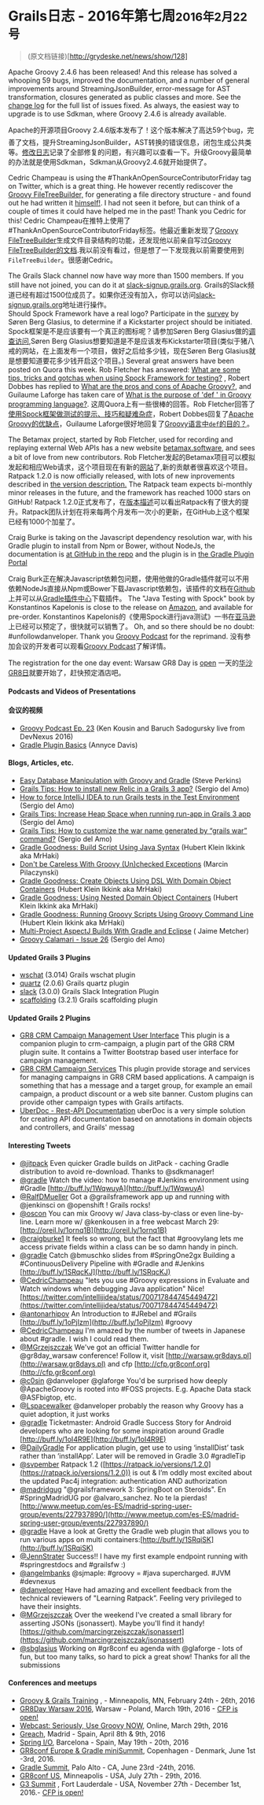 
# Grails日志 - 2016年第七周<small>2016年2月22号</small>



> (原文档链接)[http://grydeske.net/news/show/128]     



Apache Groovy 2.4.6 has been released! And this release has solved a whooping 59 bugs, improved the documentation, and a number of general improvements around StreamingJsonBuilder, error-message for AST transformation, closures generated as public classes and more. See the [change log](http://groovy-lang.org/changelogs/changelog-2.4.6.html) for the full list of issues fixed. As always, the easiest way to upgrade is to use Sdkman, where Groovy 2.4.6 is already available.

Apache的开源项目Groovy 2.4.6版本发布了！这个版本解决了高达59个bug，完善了文档，提升StreamingJsonBuilder，AST转换的错误信息，闭包生成公共类等。[修改日志](http://groovy-lang.org/changelogs/changelog-2.4.6.html)记录了全部修复的问题，有兴趣可以查看一下。升级Groovy最简单的办法就是使用Sdkman，Sdkman从Groovy2.4.6就开始提供了。

Cedric Champeau is using the #ThankAnOpenSourceContributorFriday tag on Twitter, which is a great thing. He however recently rediscover the [Groovy FileTreeBuilder,](http://groovy-lang.org/dsls.html#_filetreebuilder) for generating a file directory structure - and found out he had written it [himself!](https://twitter.com/CedricChampeau/status/700731350970736640). I had not seen it before, but can think of a couple of times it could have helped me in the past! Thank you Cedric for this!
Cedric Champeau在推特上使用了#ThankAnOpenSourceContributorFriday标签。他最近重新发现了[Groovy FileTreeBuilder](http://groovy-lang.org/dsls.html#_filetreebuilder)生成文件目录结构的功能，还发现他以前亲自写过[Groovy FileTreeBuilder的文档](https://twitter.com/CedricChampeau/status/700731350970736640).我以前没有看过，但是想了一下发现我以前需要使用到`FileTreeBuilder`。很感谢Cedric。   

The Grails Slack channel now have way more than 1500 members. If you still have not joined, you can do it at [slack-signup.grails.org](http://slack-signup.grails.org).
Grails的Slack频道已经有超过1500位成员了。如果你还没有加入，你可以访问[slack-signup.grails.org](http://slack-signup.grails.org)地址进行操作。   
Should Spock Framework have a real logo? Participate in the [survey](http://goo.gl/forms/1UlVm2kBxZ) by Søren Berg Glasius, to determine if a Kickstarter project should be initiated.
Spock框架是不是应该要有一个真正的图标呢？请参加Søren Berg Glasius做的[调查访问](http://goo.gl/forms/1UlVm2kBxZ),Søren Berg Glasius想要知道是不是应该发布Kickstarter项目(类似于猪八戒的网站，在上面发布一个项目，做好之后给多少钱，现在Søren Berg Glasius就是想要知道要花多少钱开启这个项目。)
Several great answers have been posted on Quora this week. Rob Fletcher has answered: [What are some tips, tricks and gotchas when using Spock Framework for testing?](https://www.quora.com/What-are-some-tips-tricks-and-gotchas-when-using-Spock-for-testing/answer/Rob-Fletcher?srid=hyqW&share=a35d9892) , Robert Dobbes has replied to [What are the pros and cons of Apache Groovy?](https://www.quora.com/What-are-the-pros-and-cons-of-Groovy/answer/Robert-Dobbes?srid=Ln3), and Guilaume Laforge has taken care of [What is the purpose of 'def ' in Groovy programming language?](https://www.quora.com/What-is-the-purpose-of-def-in-Groovy-programming-language/answer/Guillaume-Laforge?share=8b28b64b).
这周Quora上有一些很棒的回答。Rob Fletcher回答了[使用Spock框架做测试的提示、技巧和疑难杂症](https://www.quora.com/What-are-some-tips-tricks-and-gotchas-when-using-Spock-for-testing/answer/Rob-Fletcher?srid=hyqW&share=a35d9892)，Robert Dobbes回复了[Apache Groovy的优缺点](https://www.quora.com/What-are-the-pros-and-cons-of-Groovy/answer/Robert-Dobbes?srid=Ln3)，Guilaume Laforge很好地回复了[Groovy语言中`def`的目的？](https://www.quora.com/What-is-the-purpose-of-def-in-Groovy-programming-language/answer/Guillaume-Laforge?share=8b28b64b)。   

The Betamax project, started by Rob Fletcher, used for recording and replaying external Web APIs has a new website [betamax.software](http://betamax.software), and sees a bit of love from new contributors.
Rob Fletcher发起的Betamax项目可以模拟发起和相应Web请求，这个项目现在有新的[网站](http://betamax.software)了,新的贡献者很喜欢这个项目。   
Ratpack 1.2.0 is now officially released, with lots of new inprovements described in [the version description.](https://ratpack.io/versions/1.2.0) The Ratpack team expects bi-monthly minor releases in the future, and the framework has reached 1000 stars on GitHub!
Ratpack 1.2.0正式发布了，在[版本描述](https://ratpack.io/versions/1.2.0)可以看出Ratpack有了很大的提升。Ratpack团队计划在将来每两个月发布一次小的更新，在GitHub上这个框架已经有1000个加星了。

Craig Burke is taking on the Javascript dependency resolution war, with his Gradle plugin to install from Npm or Bower, without NodeJs, the documentation is [at GitHub in the repo](https://github.com/craigburke/client-dependencies-gradle) and the plugin is in [the Gradle Plugin Portal](https://plugins.gradle.org/plugin/com.craigburke.client-dependencies)

Craig Burk正在解决Javascript依赖包问题，使用他做的Gradle插件就可以不用依赖NodeJs直接从Npm或Bower下载Javascript依赖包，该插件的文档在[Github](https://github.com/craigburke/client-dependencies-gradle)上并可以从[Gradle插件中心](https://plugins.gradle.org/plugin/com.craigburke.client-dependencies)下载插件。
The "Java Testing with Spock" book by Konstantinos Kapelonis is close to the release on [Amazon](http://www.amazon.com/Java-Testing-Spock-Konstantinos-Kapelonis/dp/1617292532), and available for pre-order.
Konstantinos Kapelonis的《使用Spock进行java测试》一书在[亚马逊](http://www.amazon.com/Java-Testing-Spock-Konstantinos-Kapelonis/dp/1617292532)上已经可以预定了，很快就可以销售了。
Oh, and so there should be no doubt: #unfollowdanveloper. Thank you [Groovy Podcast](https://www.youtube.com/watch?v=6VbPV2FRZUU) for the reprimand.
没有参加会议的开发者可以观看[Groovy Podcast](https://www.youtube.com/watch?v=6VbPV2FRZUU)了解详情。

The registration for the one day event: Warsaw GR8 Day is [open](http://www.meetup.com/Warsaw-Groovy-User-Group/events/227938015/)
一天的[华沙GR8日](http://www.meetup.com/Warsaw-Groovy-User-Group/events/227938015/)就要开始了，赶快预定酒店吧。  


#### Podcasts and Videos of Presentations

#### 会议的视频


*   [Groovy Podcast Ep. 23](https://www.youtube.com/watch?v=6VbPV2FRZUU) (Ken Kousin and Baruch Sadogursky live from DevNexus 2016)
*   [Gradle Plugin Basics](https://caster.io/episodes/gradle-plugin-basics/) (Annyce Davis)

#### Blogs, Articles, etc.

*   [Easy Database Manipulation with Groovy and Gradle](http://www.javacodegeeks.com/2016/02/easy-database-manipulation-groovy-gradle.html) (Steve Perkins)
*   [Grails Tips: How to install new Relic in a Grails 3 app?](http://sergiodelamo.es/grails-tips-how-to-install-new-relic-in-a-grails-3-app/) (Sergio del Amo)
*   [How to force IntelliJ IDEA to run Grails tests in the Test Environment](http://sergiodelamo.es/how-to-force-intellij-idea-to-run-grails-tests-in-the-test-environment/) (Sergio del Amo)
*   [Grails Tips: Increase Heap Space when running run-app in Grails 3 app](http://sergiodelamo.es/grails-tips-increase-heap-space-when-running-grails-run-app/) (Sergio del Amo)
*   [Grails Tips: How to customize the war name generated by “grails war” command?](http://sergiodelamo.es/grails-tips-how-to-customize-the-war-name-generated-by-grails-war-command/) (Sergio del Amo)
*   [Gradle Goodness: Build Script Using Java Syntax](http://mrhaki.blogspot.dk/2016/02/gradle-goodness-build-script-using-java.html) (Hubert Klein Ikkink aka MrHaki)
*   [Don't be Careless With Groovy (Un)checked Exceptions](https://dzone.com/articles/dont-be-careless-with-groovy-unchecked-exceptions) (Marcin Pilaczynski)
*   [Gradle Goodness: Create Objects Using DSL With Domain Object Containers](http://mrhaki.blogspot.dk/2016/02/gradle-goodness-create-objects-with-dsl.html) (Hubert Klein Ikkink aka MrHaki)
*   [Gradle Goodness: Using Nested Domain Object Containers](http://mrhaki.blogspot.dk/2016/02/gradle-goodness-using-nested-domain.html) (Hubert Klein Ikkink aka MrHaki)
*   [Gradle Goodness: Running Groovy Scripts Using Groovy Command Line](https://dzone.com/articles/gradle-goodness-running-groovy-scripts-using-groov) (Hubert Klein Ikkink aka MrHaki)
*   [Multi-Project AspectJ Builds With Gradle and Eclipse](https://dzone.com/articles/multi-project-aspectj-builds-with-gradle-and-eclip) ( Jaime Metcher)
*   [Groovy Calamari - Issue 26](http://groovycalamari.com/issues/26) (Sergio del Amo)

#### Updated Grails 3 Plugins

*   [wschat](https://bintray.com/vahid/maven/wschat/view) (3.014) Grails wschat plugin
*   [quartz](https://bintray.com/grails/plugins/quartz/view) (2.0.6) Grails quartz plugin
*   [slack](https://bintray.com/mathifonseca/grails-plugins/slack/view) (3.0.0) Grails Slack Integration Plugin
*   [scaffolding](https://bintray.com/grails/plugins/scaffolding/view) (3.2.1) Grails scaffolding plugin

#### Updated Grails 2 Plugins

*   [GR8 CRM Campaign Management User Interface](https://grails.org/plugin/crm-campaign-ui) This plugin is a companion plugin to crm-campaign, a plugin part of the GR8 CRM plugin suite. It contains a Twitter Bootstrap based user interface for campaign management.
*   [GR8 CRM Campaign Services](https://grails.org/plugin/crm-campaign) This plugin provide storage and services for managing campaigns in GR8 CRM based applications. A campaign is something that has a message and a target group, for example an email campaign, a product discount or a web site banner. Custom plugins can provide other campaign types with Grails artifacts.
*   [UberDoc - Rest-API Documentation](https://grails.org/plugin/uberdoc) uberDoc is a very simple solution for creating API documentation based on annotations in domain objects and controllers, and Grails' messag

#### Interesting Tweets

*   [@jitpack](https://twitter.com/jitpack/status/701729615409258497) Even quicker Gradle builds on JitPack - caching Gradle distribution to avoid re-download. Thanks to @sdkmanager!
*   [@gradle](https://twitter.com/gradle/status/701498158073958401) Watch the video: how to manage #Jenkins environment using #Gradle [http://buff.ly/1WqwuyA](http://buff.ly/1WqwuyA)
*   [@RalfDMueller](https://twitter.com/RalfDMueller/status/701485924048310274) Got a @grailsframework app up and running with @jenkinsci on @openshift ! Grails rocks!
*   [@oscon](https://twitter.com/oscon/status/701232522080948224) You can mix Groovy w/ Java class-by-class or even line-by-line. Learn more w/ @kenkousen in a free webcast March 29: [http://oreil.ly/1ornq1B](http://oreil.ly/1ornq1B)
*   [@craigburke1](https://twitter.com/craigburke1/status/700778167926128640) It feels so wrong, but the fact that #groovylang lets me access private fields within a class can be so damn handy in pinch.
*   [@gradle](https://twitter.com/gradle/status/700727238522753024) Catch @bmuschko slides from #SpringOne2gx Building a #ContinuousDelivery Pipeline with #Gradle and #Jenkins [http://buff.ly/1SRqcKJ](http://buff.ly/1SRqcKJ)
*   [@CedricChampeau](https://twitter.com/CedricChampeau/status/700718602345910272) "lets you use #Groovy expressions in Evaluate and Watch windows when debugging Java application" Nice! [https://twitter.com/intellijidea/status/700717844745449472](https://twitter.com/intellijidea/status/700717844745449472)
*   [@antonarhipov](https://twitter.com/antonarhipov/status/700698912223600640) An Introduction to #JRebel and #Grails [http://buff.ly/1oPjIzm](http://buff.ly/1oPjIzm) #groovy
*   [@CedricChampeau](https://twitter.com/CedricChampeau/status/700596098814124032) I'm amazed by the number of tweets in Japanese about #gradle. I wish I could read them.
*   [@MGrzejszczak](https://twitter.com/MGrzejszczak/status/700423647719268352) We've got an official Twitter handle for @gr8day_warsaw conference! Follow it, visit [http://warsaw.gr8days.pl](http://warsaw.gr8days.pl) and cfp [http://cfp.gr8conf.org](http://cfp.gr8conf.org)
*   [@c0sin](https://twitter.com/c0sin/status/700219163873316864) @danveloper @glaforge You'd be surprised how deeply @ApacheGroovy is rooted into #FOSS projects. E.g. Apache Data stack @ASFbigtop, etc.
*   [@Lspacewalker](https://twitter.com/Lspacewalker/status/700167712727818242) @danveloper probably the reason why Groovy has a quiet adoption, it just works
*   [@gradle](https://twitter.com/gradle/status/700002480680280067) Ticketmaster: Android Gradle Success Story for Android developers who are looking for some inspiration around Gradle [http://buff.ly/1oI4R9E](http://buff.ly/1oI4R9E)
*   [@DailyGradle](https://twitter.com/DailyGradle/status/699971614998265858) For application plugin, get use to using ‘installDist’ task rather than ‘installApp’. Later will be removed in Gradle 3.0 #gradleTip
*   [@svpember](https://twitter.com/svpember/status/699966993630367745) Ratpack 1.2 ([https://ratpack.io/versions/1.2.0](https://ratpack.io/versions/1.2.0)) is out & I’m oddly most excited about the updated Pac4j integration: authentication AND authorization
*   [@madridgug](https://twitter.com/madridgug/status/699903641851809792) "@grailsframework 3: SpringBoot on Steroids". En #SpringMadridUG por @alvaro_sanchez. No te la pierdas! [http://www.meetup.com/es-ES/madrid-spring-user-group/events/227937890/](http://www.meetup.com/es-ES/madrid-spring-user-group/events/227937890/)
*   [@gradle](https://twitter.com/gradle/status/701451886076030979) Have a look at Gretty the Gradle web plugin that allows you to run various apps on multi containers:[http://buff.ly/1SRqiSK](http://buff.ly/1SRqiSK)
*   [@JennStrater](https://twitter.com/JennStrater/status/699831899003478017) Success!! I have my first example endpoint running with #springrestdocs and #grailsfw :)
*   [@angelmbanks](https://twitter.com/angelmbanks/status/699626031360188417) @sjmaple: #groovy = #java supercharged. #JVM #devnexus
*   [@danveloper](https://twitter.com/danveloper/status/699443178634665984) Have had amazing and excellent feedback from the technical reviewers of "Learning Ratpack”. Feeling very privileged to have their insights.
*   [@MGrzejszczak](https://twitter.com/MGrzejszczak/status/699272294644842496) Over the weekend I've created a small library for asserting JSONs (jsonassert). Maybe you'll find it handy! [https://github.com/marcingrzejszczak/jsonassert](https://github.com/marcingrzejszczak/jsonassert)
*   [@sbglasius](https://twitter.com/sbglasius/status/699191060669599744) Working on #gr8conf eu agenda with @glaforge - lots of fun, but too many talks, so hard to pick a great show! Thanks for all the submissions

#### Conferences and meetups

*   [Groovy & Grails Training](https://objectpartners.com/training/groovyandgrails/) , - Minneapolis, MN, February 24th - 26th, 2016
*   [GR8Day Warsaw 2016](http://www.meetup.com/Warsaw-Groovy-User-Group/events/227938015/), Warsaw - Poland, March 19th, 2016 - [CFP is open!](http://cfp.gr8conf.org/login/auth)
*   [Webcast: Seriously, Use Groovy NOW](http://www.oreilly.com/pub/e/3648?cmp=tw-prog-webcast-info-webcast_cmjrs), Online, March 29th, 2016
*   [Greach](http://greachconf.com/), Madrid - Spain, April 8th & 9th, 2016
*   [Spring I/O](http://www.springio.net/), Barcelona - Spain, May 19th - 20th, 2016
*   [GR8conf Europe & Gradle miniSummit](http://gr8conf.eu/), Copenhagen - Denmark, June 1st -3rd, 2016.
*   [Gradle Summit](http://gradlesummit.com), Palo Alto - CA, June 23rd -24th, 2016.
*   [GR8conf US](http://gr8conf.us/), Minneapolis - USA, July 27th - 29th, 2016.
*   [G3 Summit](https://g3summit.com) , Fort Lauderdale - USA, November 27th - December 1st, 2016.- [CFP is open!](https://g3summit.com/home/speaker_request)
